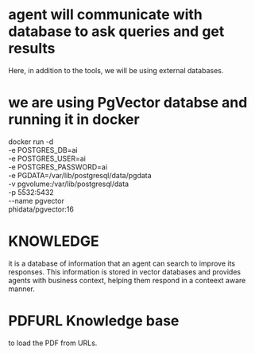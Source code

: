 # agent will communicate with database to ask queries and get results



Here, in addition to the tools, we will be using external databases.
# we are using PgVector databse and running it in docker


docker run -d \
  -e POSTGRES_DB=ai \
  -e POSTGRES_USER=ai \
  -e POSTGRES_PASSWORD=ai \
  -e PGDATA=/var/lib/postgresql/data/pgdata \
  -v pgvolume:/var/lib/postgresql/data \
  -p 5532:5432 \
  --name pgvector \
  phidata/pgvector:16



  # KNOWLEDGE
  it is a database of information that an agent can search to  improve its responses. This information is stored in vector databases and provides agents with business context,  helping them respond in a conteext aware manner.


  # PDFURL Knowledge base
  to load the PDF from URLs.


